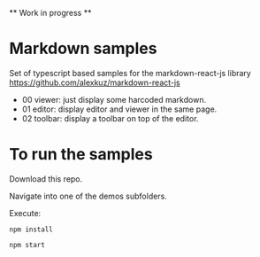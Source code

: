 ** Work in progress **

# Markdown samples

Set of typescript based samples for the markdown-react-js library
https://github.com/alexkuz/markdown-react-js

- 00 viewer: just display some harcoded markdown.
- 01 editor: display editor and viewer in the same page.
- 02 toolbar: display a toolbar on top of the editor.

# To run the samples

Download this repo.

Navigate into one of the demos subfolders.

Execute:

```
npm install
```

```
npm start
```
